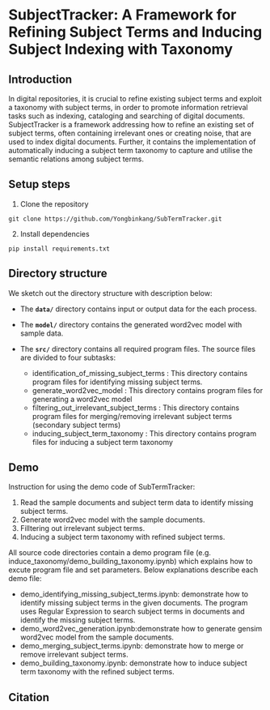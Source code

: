 # SubjectTracker: A Framework for Refining Subject Terms and Inducing Subject Indexing with Taxonomy

## Introduction

In digital repositories, it is crucial to refine existing subject terms and exploit a taxonomy with subject terms, in order to promote information retrieval tasks such as indexing, cataloging and searching of digital documents. SubjectTracker is a framework addressing how to refine an existing set of subject terms, often containing irrelevant ones or creating noise, that are used to index digital documents. Further, it contains the implementation of automatically inducing a subject term taxonomy to capture and utilise the semantic relations among subject terms.

## Setup steps
1. Clone the repository
```
git clone https://github.com/Yongbinkang/SubTermTracker.git
```
2. Install dependencies
```
pip install requirements.txt
```
## Directory structure

We sketch out the directory structure with description below:

* The __`data/`__ directory contains input or output data for the each process. 

* The __`model/`__ directory contains the generated word2vec model with sample data. 

* The __`src/`__ directory contains all required program files. The source files are divided to four subtasks: 
	- identification_of_missing_subject_terms : This directory contains program files for identifying missing subject terms. 
	- generate_word2vec_model : This directory contains program files for generating a word2vec model 
	- filtering_out_irrelevant_subject_terms : This directory contains program files for merging/removing irrelevant subject terms (secondary subject terms)
	- inducing_subject_term_taxonomy : This directory contains program files for inducing a subject term taxonomy
	
## Demo

Instruction for using the demo code of SubTermTracker:
1. Read the sample documents and subject term data to identify missing subject terms.
2. Generate word2vec model with the sample documents.
3. Filltering out irrelevant subject terms. 
4. Inducing a subject term taxonomy with refined subject terms.

All source code directories contain a demo program file (e.g. induce_taxonomy/demo_building_taxonomy.ipynb) which explains how to excute program file and set parameters. Below explanations describe each demo file:

* demo_identifying_missing_subject_terms.ipynb: demonstrate how to identify missing subject terms in the given documents. The program uses Regular Expression to search subject terms in documents and identify the missing subject terms.
* demo_word2vec_generation.ipynb:demonstrate how to generate gensim word2vec model from the sample documents. 
* demo_merging_subject_terms.ipynb: demonstrate how to merge or remove irrelevant subject terms. 
* demo_building_taxonomy.ipynb: demonstrate how to induce subject term taxonomy with the refined subject terms. 

## Citation




